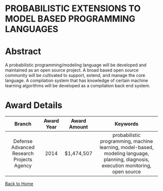 
PROBABILISTIC EXTENSIONS TO MODEL BASED PROGRAMMING LANGUAGES
=============================================================

# Abstract


A probabilistic programming/modeling language will be developed and maintained as an open source project. A broad based open source community will be cultivated to support, extend, and manage the core language. A compilation system that has knowledge of certain machine learning algorithms will be developed as a compilation back end system.  

# Award Details

|Branch|Award Year|Award Amount|Keywords|
| :---: | :---: | :---: | :---: |
|Defense Advanced Research Projects Agency|2014|$1,474,507|probabilistic programming, machine learning, model-based, modeling language, planning, diagnosis, execution monitoring, open source|
  
  


[Back to Home](https://github.com/chrischow/dod_sbir_awards/Reports/CC/#1205)